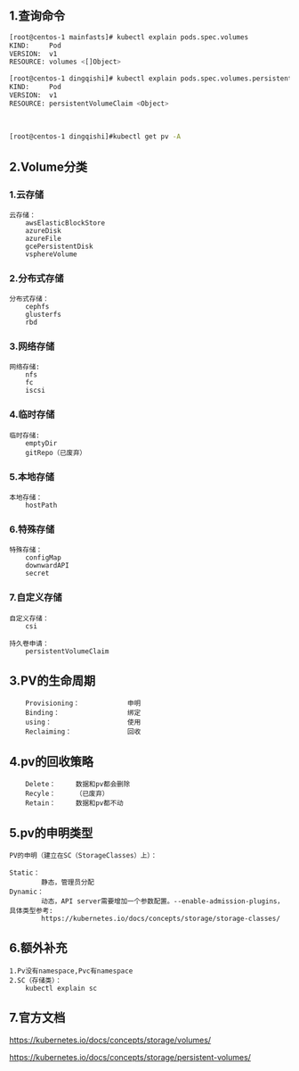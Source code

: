 ## 1.查询命令
```bash
[root@centos-1 mainfasts]# kubectl explain pods.spec.volumes
KIND:     Pod
VERSION:  v1
RESOURCE: volumes <[]Object>
      
[root@centos-1 dingqishi]# kubectl explain pods.spec.volumes.persistentVolumeClaim
KIND:     Pod
VERSION:  v1
RESOURCE: persistentVolumeClaim <Object>
    
    
    
[root@centos-1 dingqishi]#kubectl get pv -A

```
## 2.Volume分类

### 1.云存储
```text
云存储：
    awsElasticBlockStore
    azureDisk
    azureFile
    gcePersistentDisk
    vsphereVolume
```

### 2.分布式存储
```text
分布式存储：
    cephfs
    glusterfs
    rbd

```
        
### 3.网络存储
```text
网络存储:
    nfs
    fc
    iscsi 
```
       
### 4.临时存储
```text
临时存储:
    emptyDir
    gitRepo（已废弃）
```

### 5.本地存储
```text
本地存储：
    hostPath  

```

### 6.特殊存储
```text
特殊存储：
    configMap
    downwardAPI
    secret

```     

### 7.自定义存储  
```text
自定义存储：
    csi
    
持久卷申请：
    persistentVolumeClaim

```


## 3.PV的生命周期
```text 
    Provisioning：            申明
    Binding：                 绑定
    using：                   使用
    Reclaiming：              回收
```

## 4.pv的回收策略
```text
    Delete：     数据和pv都会删除
    Recyle：     （已废弃）
    Retain：     数据和pv都不动
```


## 5.pv的申明类型
```text
PV的申明（建立在SC（StorageClasses）上）：
    
Static：
        静态，管理员分配
Dynamic：
        动态，API server需要增加一个参数配置。--enable-admission-plugins，具体类型参考:
        https://kubernetes.io/docs/concepts/storage/storage-classes/
```

## 6.额外补充
```text
1.Pv没有namespace,Pvc有namespace
2.SC（存储类）：
    kubectl explain sc
```

## 7.官方文档

https://kubernetes.io/docs/concepts/storage/volumes/

https://kubernetes.io/docs/concepts/storage/persistent-volumes/






